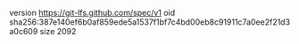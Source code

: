 version https://git-lfs.github.com/spec/v1
oid sha256:387e140ef6b0af859ede5a1537f1bf7c4bd00eb8c91911c7a0ee2f21d3a0c609
size 2092
